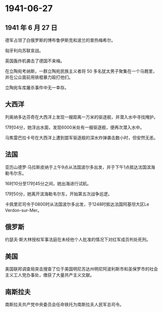 # 1941-06-27

## 1941 年 6 月 27 日

德军占领了白俄罗斯的博布鲁伊斯克和波兰的普热梅希尔。

匈牙利向苏联宣战。

英国轰炸机袭击了德国不来梅。

在立陶宛考纳斯，一群立陶宛民族主义者将 50
多名犹太男子聚集在一个马厩里，并在公众面前用铁棍暴力殴打他们。

立陶宛车库屠杀事件中无一幸存。

## 大西洋

列奥纳多达芬奇在大西洋上发现一艘距离一万米的驱逐舰，并潜入水中寻找掩护。

17时04分，她浮出水面，发现6000米处有一艘驱逐舰，便再次潜入水中。

马焦雷巴拉卡号在大西洋上遭到盟军驱逐舰的深水炸弹袭击数小时，但安然无恙。

## 法国

亚历山德罗·马拉斯皮纳于上午9点从法国波尔多出发，并于下午1点抵达法国滨海勒韦尔东。

16时10分至17时45分之间，她出海进行试航。

17时50分，她离开滨海勒韦尔东，开始第五次战争巡逻。

卡佩里尼司令于0800时从法国波尔多出发，于1248时抵达法国阿基坦大区Le
Verdon-sur-Mer。

## 俄罗斯

约瑟夫·斯大林授权军事法庭在未经他个人批准的情况下对红军成员判处死刑。

## 美国

美国联邦调查局突击搜查了位于美国明尼苏达州明尼阿波利斯市和圣保罗市的社会主义工人党办事处，缴获了大量共产主义文献。

## 南斯拉夫

南斯拉夫共产党中央委员会任命铁托为南斯拉夫人民军总司令。

